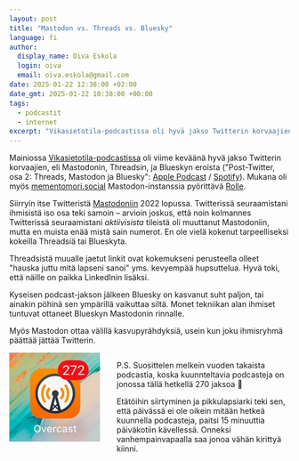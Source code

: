 ```yaml
---
layout: post
title: "Mastodon vs. Threads vs. Bluesky"
language: fi
author:
  display_name: Oiva Eskola
  login: oiva
  email: oiva.eskola@gmail.com
date: 2025-01-22 12:38:00 +02:00
date_gmt: 2025-01-22 10:38:00 +00:00
tags:
  - podcastit
  - internet
excerpt: "Vikasietotila-podcastissa oli hyvä jakso Twitterin korvaajien eroista"
---
```


Mainiossa [Vikasietotila-podcastissa](https://vikasietoti.la/) oli viime keväänä hyvä jakso Twitterin korvaajien, eli Mastodonin, Threadsin, ja Blueskyn eroista ("Post-Twitter, osa&nbsp;2: Threads, Mastodon ja Bluesky": [Apple Podcast](https://podcasts.apple.com/us/podcast/post-twitter-osa-2-threads-mastodon-ja-bluesky/id1603294439?i=1000654605144) / [Spotify](https://open.spotify.com/episode/2jL345uQyuhdGjM4OPKa93)). Mukana oli myös [mementomori.social](https://mementomori.social) Mastodon-instanssia pyörittävä [Rolle](https://mementomori.social/@rolle).

Siirryin itse Twitteristä [Mastodoniin](https://toot.community/@oivaeskola) 2022 lopussa. Twitterissä seuraamistani ihmisistä iso osa teki samoin – arvioin joskus, että noin kolmannes Twitterissä seuraamistani _aktiivisista_ tileistä oli muuttanut Mastodoniin, mutta en muista enää mistä sain numerot. En ole vielä kokenut tarpeelliseksi kokeilla Threadsiä tai Blueskyta.

Threadsistä muualle jaetut linkit ovat kokemukseni perusteella olleet "hauska juttu mitä lapseni sanoi" yms. kevyempää hupsuttelua. Hyvä toki, että näille on paikka LinkedInin lisäksi.

Kyseisen podcast-jakson jälkeen Bluesky on kasvanut suht paljon, tai ainakin pöhinä sen ympärillä vaikuttaa siltä. Monet tekniikan alan ihmiset tuntuvat ottaneet Blueskyn Mastodonin rinnalle.

Myös Mastodon ottaa välillä kasvupyrähdyksiä, usein kun joku ihmisryhmä päättää jättää Twitterin.

<div style="display: flex; gap: 30px 30px;">
<img src="/images/IMG_1679.webp" alt="Overcast podcast-soittimen ikoni, jossa on punainen notifikaatiopallo: 272" width="163" height="160" />

<div>

P.S.  Suosittelen melkein vuoden takaista podcastia, koska kuunnteltavia podcasteja on jonossa tällä hetkellä 270 jaksoa 🙈

Etätöihin siirtyminen ja pikkulapsiarki teki sen, että päivässä ei ole oikein mitään hetkeä kuunnella podcasteja, paitsi 15 minuuttia päiväkotiin kävellessä. Onneksi vanhempainvapaalla saa jonoa vähän kirittyä kiinni.
</div>
</div>